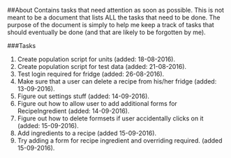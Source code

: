 ##About
Contains tasks that need attention as soon as possible. This is not 
meant to be a document that lists ALL the tasks that need to be done. 
The purpose of the document is simply to help me keep a track of tasks
that should eventually be done (and that are likely to be forgotten by
me).

###Tasks
1. Create population script for units (added: 18-08-2016).
2. Create population script for test data (added: 21-08-2016).
3. Test login required for fridge (added: 26-08-2016).
4. Make sure that a user can delete a recipe from his/her fridge 
(added: 13-09-2016).
5. Figure out settings stuff (added: 14-09-2016).
6. Figure out how to allow user to add additional forms for RecipeIngredient 
(added: 14-09-2016).
7. Figure out how to delete formsets if user accidentally clicks on it 
(added: 15-09-2016).
8. Add ingredients to a recipe (added 15-09-2016).
9. Try adding a form for recipe ingredient and overriding required. (added 
15-09-2016).